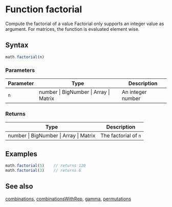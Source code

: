 <!-- Note: This file is automatically generated from source code comments. Changes made in this file will be overridden. -->
# Function factorial
Compute the factorial of a value
Factorial only supports an integer value as argument.
For matrices, the function is evaluated element wise.
## Syntax
```js
math.factorial(n)
```
### Parameters
Parameter | Type | Description
--------- | ---- | -----------
`n` | number &#124; BigNumber &#124; Array &#124; Matrix | An integer number
### Returns
Type | Description
---- | -----------
number &#124; BigNumber &#124; Array &#124; Matrix | The factorial of `n`
## Examples
```js
math.factorial(5)    // returns 120
math.factorial(3)    // returns 6
```
## See also
[combinations](combinations.md),
[combinationsWithRep](combinationsWithRep.md),
[gamma](gamma.md),
[permutations](permutations.md)
